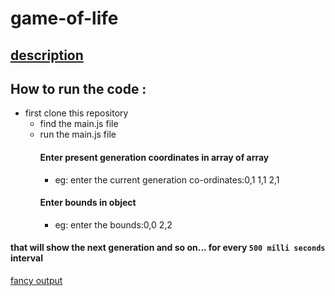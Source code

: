 # game-of-life
## [description](https://en.wikipedia.org/wiki/Conway%27s_Game_of_Life)  
## How to run the code :
* first clone this repository
  * find the main.js file 
  * run the main.js file
    #### Enter present generation coordinates in array of array
     * eg: enter the current generation co-ordinates:0,1 1,1 2,1
    #### Enter bounds in object
     * eg: enter the bounds:0,0 2,2
#### that will show the next generation and so on... for every ` 500 milli seconds ` interval
     
[fancy output](https://step-tw.github.io/gol-bsrushti/)
